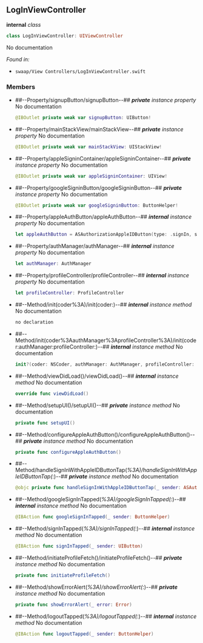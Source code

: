 ## LogInViewController

**internal** *class*

```swift
class LogInViewController: UIViewController
```

No documentation



*Found in:*

* `swaap/View Controllers/LogInViewController.swift`


### Members



* ##--Property/signupButton/signupButton--##
	***private*** *instance property*
	No documentation
	```swift
	@IBOutlet private weak var signupButton: UIButton!
	```

* ##--Property/mainStackView/mainStackView--##
	***private*** *instance property*
	No documentation
	```swift
	@IBOutlet private weak var mainStackView: UIStackView!
	```

* ##--Property/appleSigninContainer/appleSigninContainer--##
	***private*** *instance property*
	No documentation
	```swift
	@IBOutlet private weak var appleSigninContainer: UIView!
	```

* ##--Property/googleSigninButton/googleSigninButton--##
	***private*** *instance property*
	No documentation
	```swift
	@IBOutlet private weak var googleSigninButton: ButtonHelper!
	```

* ##--Property/appleAuthButton/appleAuthButton--##
	***internal*** *instance property*
	No documentation
	```swift
	let appleAuthButton = ASAuthorizationAppleIDButton(type: .signIn, style: .black)
	```

* ##--Property/authManager/authManager--##
	***internal*** *instance property*
	No documentation
	```swift
	let authManager: AuthManager
	```

* ##--Property/profileController/profileController--##
	***internal*** *instance property*
	No documentation
	```swift
	let profileController: ProfileController
	```

* ##--Method/init(coder%3A)/init(coder:)--##
	***internal*** *instance method*
	No documentation
	```swift
	no declaration
	```

* ##--Method/init(coder%3AauthManager%3AprofileController%3A)/init(coder:authManager:profileController:)--##
	***internal*** *instance method*
	No documentation
	```swift
	init?(coder: NSCoder, authManager: AuthManager, profileController: ProfileController)
	```

* ##--Method/viewDidLoad()/viewDidLoad()--##
	***internal*** *instance method*
	No documentation
	```swift
	override func viewDidLoad()
	```

* ##--Method/setupUI()/setupUI()--##
	***private*** *instance method*
	No documentation
	```swift
	private func setupUI()
	```

* ##--Method/configureAppleAuthButton()/configureAppleAuthButton()--##
	***private*** *instance method*
	No documentation
	```swift
	private func configureAppleAuthButton()
	```

* ##--Method/handleSignInWithAppleIDButtonTap(_%3A)/handleSignInWithAppleIDButtonTap(_:)--##
	***private*** *instance method*
	No documentation
	```swift
	@objc private func handleSignInWithAppleIDButtonTap(_ sender: ASAuthorizationAppleIDButton?)
	```

* ##--Method/googleSignInTapped(_%3A)/googleSignInTapped(_:)--##
	***internal*** *instance method*
	No documentation
	```swift
	@IBAction func googleSignInTapped(_ sender: ButtonHelper)
	```

* ##--Method/signInTapped(_%3A)/signInTapped(_:)--##
	***internal*** *instance method*
	No documentation
	```swift
	@IBAction func signInTapped(_ sender: UIButton)
	```

* ##--Method/initiateProfileFetch()/initiateProfileFetch()--##
	***private*** *instance method*
	No documentation
	```swift
	private func initiateProfileFetch()
	```

* ##--Method/showErrorAlert(_%3A)/showErrorAlert(_:)--##
	***private*** *instance method*
	No documentation
	```swift
	private func showErrorAlert(_ error: Error)
	```

* ##--Method/logoutTapped(_%3A)/logoutTapped(_:)--##
	***internal*** *instance method*
	No documentation
	```swift
	@IBAction func logoutTapped(_ sender: ButtonHelper)
	```


